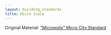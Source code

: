 ```yaml
---
layout: building_standards
title: Micro Scale
---
```


Original Material: ["Micropolis" Micro City Standard](http://twinlug.com/micropolis-micro-city-standard/)